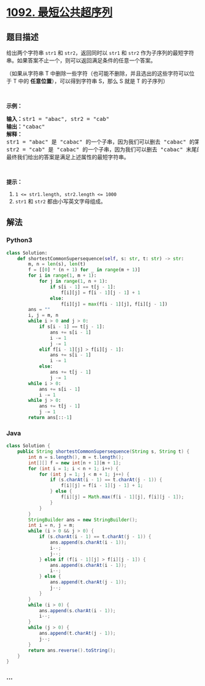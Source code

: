 # [1092. 最短公共超序列](https://leetcode-cn.com/problems/shortest-common-supersequence)



## 题目描述

<!-- 这里写题目描述 -->

<p>给出两个字符串&nbsp;<code>str1</code> 和&nbsp;<code>str2</code>，返回同时以&nbsp;<code>str1</code>&nbsp;和&nbsp;<code>str2</code>&nbsp;作为子序列的最短字符串。如果答案不止一个，则可以返回满足条件的任意一个答案。</p>

<p>（如果从字符串 T 中删除一些字符（也可能不删除，并且选出的这些字符可以位于 T 中的&nbsp;<strong>任意位置</strong>），可以得到字符串 S，那么&nbsp;S 就是&nbsp;T 的子序列）</p>

<p>&nbsp;</p>

<p><strong>示例：</strong></p>

<pre><strong>输入：</strong>str1 = &quot;abac&quot;, str2 = &quot;cab&quot;
<strong>输出：</strong>&quot;cabac&quot;
<strong>解释：</strong>
str1 = &quot;abac&quot; 是 &quot;cabac&quot; 的一个子串，因为我们可以删去 &quot;cabac&quot; 的第一个 &quot;c&quot;得到 &quot;abac&quot;。 
str2 = &quot;cab&quot; 是 &quot;cabac&quot; 的一个子串，因为我们可以删去 &quot;cabac&quot; 末尾的 &quot;ac&quot; 得到 &quot;cab&quot;。
最终我们给出的答案是满足上述属性的最短字符串。
</pre>

<p>&nbsp;</p>

<p><strong>提示：</strong></p>

<ol>
	<li><code>1 &lt;= str1.length, str2.length &lt;= 1000</code></li>
	<li><code>str1</code> 和&nbsp;<code>str2</code>&nbsp;都由小写英文字母组成。</li>
</ol>


## 解法

<!-- 这里可写通用的实现逻辑 -->

<!-- tabs:start -->

### **Python3**

<!-- 这里可写当前语言的特殊实现逻辑 -->

```python
class Solution:
    def shortestCommonSupersequence(self, s: str, t: str) -> str:
        m, n = len(s), len(t)
        f = [[0] * (n + 1) for _ in range(m + 1)]
        for i in range(1, m + 1):
            for j in range(1, n + 1):
                if s[i - 1] == t[j - 1]:
                    f[i][j] = f[i - 1][j - 1] + 1
                else:
                    f[i][j] = max(f[i - 1][j], f[i][j - 1])
        ans = ""
        i, j = m, n
        while i > 0 and j > 0:
            if s[i - 1] == t[j - 1]:
                ans += s[i - 1]
                i -= 1
                j -= 1
            elif f[i - 1][j] > f[i][j - 1]:
                ans += s[i - 1]
                i -= 1
            else:
                ans += t[j - 1]
                j -= 1
        while i > 0:
            ans += s[i - 1]
            i -= 1
        while j > 0:
            ans += t[j - 1]
            j -= 1
        return ans[::-1]
```

### **Java**

<!-- 这里可写当前语言的特殊实现逻辑 -->

```java
class Solution {
    public String shortestCommonSupersequence(String s, String t) {
        int n = s.length(), m = t.length();
        int[][] f = new int[n + 1][m + 1];
        for (int i = 1; i < n + 1; i++) {
            for (int j = 1; j < m + 1; j++) {
                if (s.charAt(i - 1) == t.charAt(j - 1)) {
                    f[i][j] = f[i - 1][j - 1] + 1;
                } else {
                    f[i][j] = Math.max(f[i - 1][j], f[i][j - 1]);
                }
            }
        }
        StringBuilder ans = new StringBuilder();
        int i = n, j = m;
        while (i > 0 && j > 0) {
            if (s.charAt(i - 1) == t.charAt(j - 1)) {
                ans.append(s.charAt(i - 1));
                i--;
                j--;
            } else if (f[i - 1][j] > f[i][j - 1]) {
                ans.append(s.charAt(i - 1));
                i--;
            } else {
                ans.append(t.charAt(j - 1));
                j--;
            }
        }
        while (i > 0) {
            ans.append(s.charAt(i - 1));
            i--;
        }
        while (j > 0) {
            ans.append(t.charAt(j - 1));
            j--;
        }
        return ans.reverse().toString();
    }
}
```

### **...**

```

```

<!-- tabs:end -->
